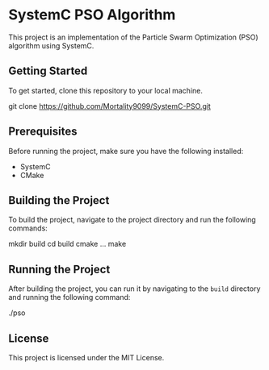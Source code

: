 # SystemC PSO Algorithm

This project is an implementation of the Particle Swarm Optimization (PSO) algorithm using SystemC.

## Getting Started

To get started, clone this repository to your local machine.

git clone https://github.com/Mortality9099/SystemC-PSO.git

## Prerequisites

Before running the project, make sure you have the following installed:

- SystemC
- CMake

## Building the Project

To build the project, navigate to the project directory and run the following commands:

mkdir build cd build cmake … make

## Running the Project

After building the project, you can run it by navigating to the `build` directory and running the following command:

./pso

## License

This project is licensed under the MIT License.
